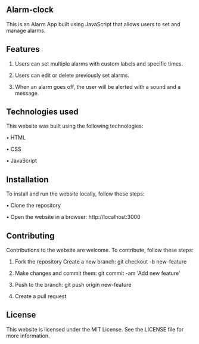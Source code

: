## Alarm-clock

This is an Alarm App built using JavaScript that allows users to set and manage alarms.

## Features

1. Users can set multiple alarms with custom labels and specific times.

2. Users can edit or delete previously set alarms.

3. When an alarm goes off, the user will be alerted with a sound and a message.


## Technologies used

This website was built using the following technologies:

• HTML

• CSS

• JavaScript

## Installation


To install and run the website locally, follow these steps:

• Clone the repository

• Open the website in a browser: http://localhost:3000


## Contributing


Contributions to the website are welcome. To contribute, follow these steps:

1. Fork the repository Create a new branch: git checkout -b new-feature

2. Make changes and commit them: git commit -am 'Add new feature'

3. Push to the branch: git push origin new-feature

4. Create a pull request

## License

This website is licensed under the MIT License. See the LICENSE file for more information.
